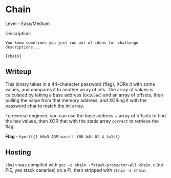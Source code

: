 # Chain
Level - Easy/Medium

Description:
```
You know sometimes you just run out of ideas for challenge descriptions...

[chain]
```

## Writeup
This binary takes in a 44-character password (flag), XORs it with some values, and compares it to another array of ints. The array of values is calculated by taking a base address (`0x105ac`) and an array of offsets, then pulling the value from that memory address, and XORing it with the password char to match the int array.

To reverse engineer, you can use the base address + array of offsets to find the hex values, then XOR that with the static array `correct` to retrieve the flag.

**Flag** - `byuctf{1_h0p3_ARM_wasn't_t00_b4d_0f_4_tw1st}`

## Hosting
`chain` was compiled with `gcc -o chain -fstack-protector-all chain.c` (no PIE, yes stack canaries) on a Pi, then stripped with `strip -s chain`.